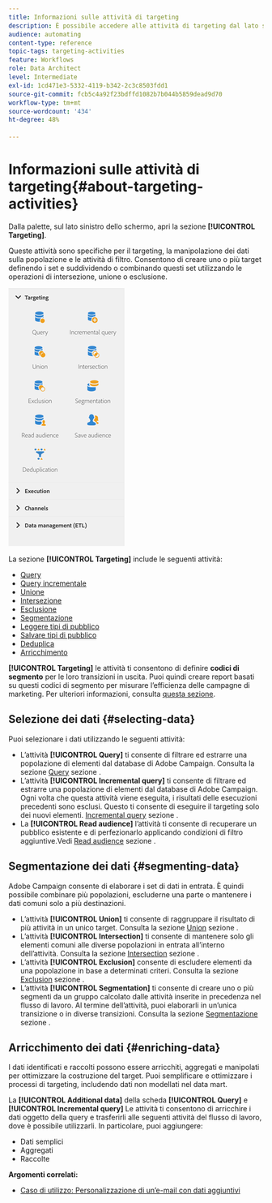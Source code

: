 ```yaml
---
title: Informazioni sulle attività di targeting
description: È possibile accedere alle attività di targeting dal lato sinistro dello schermo.
audience: automating
content-type: reference
topic-tags: targeting-activities
feature: Workflows
role: Data Architect
level: Intermediate
exl-id: 1cd471e3-5332-4119-b342-2c3c8503fdd1
source-git-commit: fcb5c4a92f23bdffd1082b7b044b5859dead9d70
workflow-type: tm+mt
source-wordcount: '434'
ht-degree: 48%

---
```


# Informazioni sulle attività di targeting{#about-targeting-activities}

Dalla palette, sul lato sinistro dello schermo, apri la sezione **[!UICONTROL Targeting]**.

Queste attività sono specifiche per il targeting, la manipolazione dei dati sulla popolazione e le attività di filtro. Consentono di creare uno o più target definendo i set e suddividendo o combinando questi set utilizzando le operazioni di intersezione, unione o esclusione.

![](assets/wkf_targeting_activities.png)

La sezione **[!UICONTROL Targeting]** include le seguenti attività:

* [Query](../../automating/using/query.md)
* [Query incrementale](../../automating/using/incremental-query.md)
* [Unione](../../automating/using/union.md)
* [Intersezione](../../automating/using/intersection.md)
* [Esclusione](../../automating/using/exclusion.md)
* [Segmentazione](../../automating/using/segmentation.md)
* [Leggere tipi di pubblico](../../automating/using/read-audience.md)
* [Salvare tipi di pubblico](../../automating/using/save-audience.md)
* [Deduplica](../../automating/using/deduplication.md)
* [Arricchimento](../../automating/using/enrichment.md)

**[!UICONTROL Targeting]** le attività ti consentono di definire **codici di segmento** per le loro transizioni in uscita. Puoi quindi creare report basati su questi codici di segmento per misurare l’efficienza delle campagne di marketing. Per ulteriori informazioni, consulta [questa sezione](../../reporting/using/creating-a-report-workflow-segment.md).

## Selezione dei dati {#selecting-data}

Puoi selezionare i dati utilizzando le seguenti attività:

* L’attività **[!UICONTROL Query]** ti consente di filtrare ed estrarre una popolazione di elementi dal database di Adobe Campaign. Consulta la sezione [Query](../../automating/using/query.md) sezione .
* L’attività **[!UICONTROL Incremental query]** ti consente di filtrare ed estrarre una popolazione di elementi dal database di Adobe Campaign. Ogni volta che questa attività viene eseguita, i risultati delle esecuzioni precedenti sono esclusi. Questo ti consente di eseguire il targeting solo dei nuovi elementi. [Incremental query](../../automating/using/incremental-query.md) sezione .
* La **[!UICONTROL Read audience]** l’attività ti consente di recuperare un pubblico esistente e di perfezionarlo applicando condizioni di filtro aggiuntive.Vedi [Read audience](../../automating/using/read-audience.md) sezione .

## Segmentazione dei dati {#segmenting-data}

Adobe Campaign consente di elaborare i set di dati in entrata. È quindi possibile combinare più popolazioni, escluderne una parte o mantenere i dati comuni solo a più destinazioni.

* L’attività **[!UICONTROL Union]** ti consente di raggruppare il risultato di più attività in un unico target. Consulta la sezione [Union](../../automating/using/union.md) sezione .
* L’attività **[!UICONTROL Intersection]** ti consente di mantenere solo gli elementi comuni alle diverse popolazioni in entrata all’interno dell’attività. Consulta la sezione [Intersection](../../automating/using/intersection.md) sezione .
* L’attività **[!UICONTROL Exclusion]** consente di escludere elementi da una popolazione in base a determinati criteri. Consulta la sezione [Exclusion](../../automating/using/exclusion.md) sezione .
* L’attività **[!UICONTROL Segmentation]** ti consente di creare uno o più segmenti da un gruppo calcolato dalle attività inserite in precedenza nel flusso di lavoro. Al termine dell’attività, puoi elaborarli in un’unica transizione o in diverse transizioni. Consulta la sezione [Segmentazione](../../automating/using/segmentation.md) sezione .

## Arricchimento dei dati {#enriching-data}

I dati identificati e raccolti possono essere arricchiti, aggregati e manipolati per ottimizzare la costruzione del target. Puoi semplificare e ottimizzare i processi di targeting, includendo dati non modellati nel data mart.

La **[!UICONTROL Additional data]** della scheda **[!UICONTROL Query]** e **[!UICONTROL Incremental query]** Le attività ti consentono di arricchire i dati oggetto della query e trasferirli alle seguenti attività del flusso di lavoro, dove è possibile utilizzarli. In particolare, puoi aggiungere:

* Dati semplici
* Aggregati
* Raccolte

**Argomenti correlati:**

* [Caso di utilizzo: Personalizzazione di un’e-mail con dati aggiuntivi](../../automating/using/personalizing-email-with-additional-data.md)
